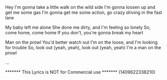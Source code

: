 Hey
I'm gonna take a little walk on the wild side
I'm gonna loosen up and get me some gas
I'm gonna get me some action, go crazy driving in the fast lane

My baby left me alone
She done me dirty, and I'm feeling so lonely
So, come home, come home
If you don't, you're gonna break my heart

Man on the prowl
You'd better watch out
I'm on the loose, and I'm looking for trouble
So, look out (yeah, yeah), look out (yeah, yeah)
I'm a man on the prowl

...

******* This Lyrics is NOT for Commercial use *******
(1409622338210)